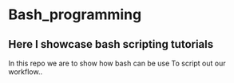# Bash_programming
## Here I showcase bash scripting tutorials
 In this repo we are to show how bash can be use
To script out our workflow..
